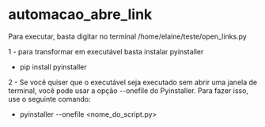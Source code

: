 # automacao_abre_link
Para executar, basta digitar no terminal
/home/elaine/teste/open_links.py

1 - para transformar em executável basta instalar pyinstaller
- pip install pyinstaller

2 - Se você quiser que o executável seja executado sem abrir uma janela de terminal, você pode usar a opção --onefile do Pyinstaller. Para fazer isso, use o seguinte comando:

- pyinstaller --onefile <nome_do_script.py>